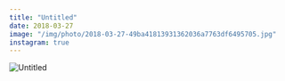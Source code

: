 ```yaml
---
title: "Untitled"
date: 2018-03-27
image: "/img/photo/2018-03-27-49ba41813931362036a7763df6495705.jpg"
instagram: true
---
```


![Untitled](/img/photo/2018-03-27-49ba41813931362036a7763df6495705.jpg)
